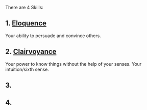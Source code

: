 There are 4 Skills:

## 1. [Eloquence](Eloquence.md)

Your ability to persuade and convince others.

## 2. [Clairvoyance](Clairvoyance.md)

Your power to know things without the help of your senses. Your intuition/sixth sense. 

## 3. 



## 4. 


